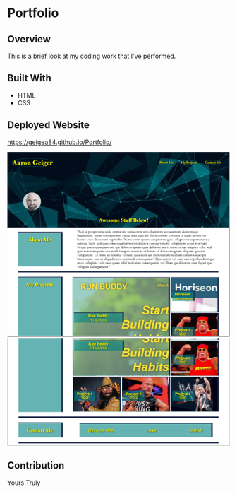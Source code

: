 # Portfolio

## Overview
This is a brief look at my coding work that I've performed.

## Built With
* HTML
* CSS

## Deployed Website
https://geigea84.github.io/Portfolio/

![screenshot1](./assets/images/website-snip1.png)
![screenshot1](./assets/images/website-snip2.png)

## Contribution
Yours Truly